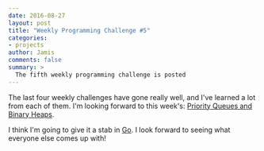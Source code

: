 ```yaml
---
date: 2016-08-27
layout: post
title: "Weekly Programming Challenge #5"
categories:
- projects
author: Jamis
comments: false
summary: >
  The fifth weekly programming challenge is posted
---
```


The last four weekly challenges have gone really well, and I've learned a lot from each of them. I'm looking forward to this week's: [Priority Queues and Binary Heaps](https://medium.com/@jamis/weekly-programming-challenge-5-e7677458f646).

I think I'm going to give it a stab in [Go](https://golang.org/). I look forward to seeing what everyone else comes up with!
